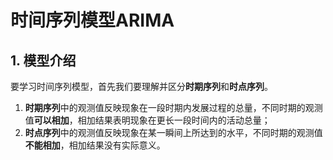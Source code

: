 # 时间序列模型ARIMA

## 1. 模型介绍

要学习时间序列模型，首先我们要理解并区分**时期序列**和**时点序列**。
1. **时期序列**中的观测值反映现象在一段时期内发展过程的总量，不同时期的观测值**可以相加**，相加结果表明现象在更长一段时间内的活动总量；
2. **时点序列**中的观测值反映现象在某一瞬间上所达到的水平，不同时期的观测值**不能相加**，相加结果没有实际意义。


<!--stackedit_data:
eyJoaXN0b3J5IjpbLTExNTY4MDIyMiw0MjI4NDg1MDNdfQ==
-->